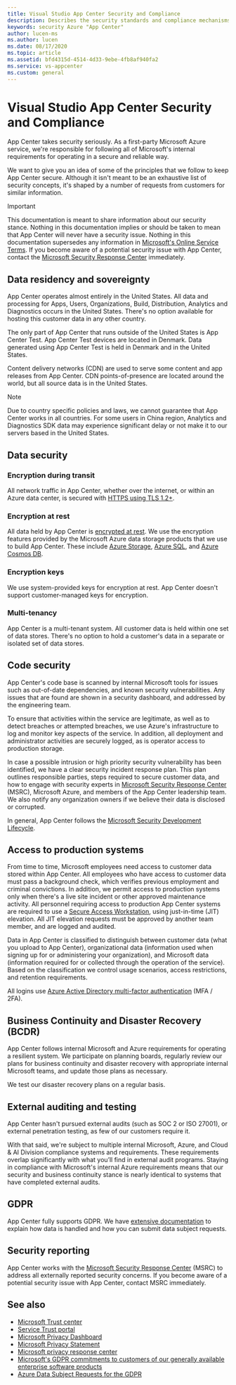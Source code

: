 ```yaml
---
title: Visual Studio App Center Security and Compliance
description: Describes the security standards and compliance mechanisms followed by Visual Studio App Center
keywords: security Azure "App Center"
author: lucen-ms
ms.author: lucen
ms.date: 08/17/2020
ms.topic: article
ms.assetid: bfd4315d-4514-4d33-9ebe-4fb8af940fa2
ms.service: vs-appcenter
ms.custom: general
---
```


# Visual Studio App Center Security and Compliance

App Center takes security seriously. As a first-party Microsoft Azure service, we're responsible for following all of Microsoft's internal requirements for operating in a secure and reliable way.

We want to give you an idea of some of the principles that we follow to keep App Center secure. Although it isn't meant to be an exhaustive list of security concepts, it's shaped by a number of requests from customers for similar information.

> [!IMPORTANT]
> This documentation is meant to share information about our security stance. Nothing in this documentation implies or should be taken to mean that App Center  will never have a security issue. Nothing in this documentation supersedes any information in [Microsoft's Online Service Terms](https://www.microsoft.com/licensing/product-licensing/products). If you become aware of a potential security issue with App Center, contact the [Microsoft Security Response Center](https://www.microsoft.com/msrc) immediately.

## Data residency and sovereignty

App Center operates almost entirely in the United States. All data and processing for Apps, Users, Organizations, Build, Distribution, Analytics and Diagnostics occurs in the United States. There's no option available for hosting this customer data in any other country.

The only part of App Center that runs outside of the United States is App Center Test. App Center Test devices are located in Denmark. Data generated using App Center Test is held in Denmark and in the United States.

Content delivery networks (CDN) are used to serve some content and app releases from App Center. CDN points-of-presence are located around the world, but all source data is in the United States.

> [!NOTE]
> Due to country specific policies and laws, we cannot guarantee that App Center works in all countries. For some users in China region, Analytics and Diagnostics SDK data may experience significant delay or not make it to our servers based in the United States.

## Data security

### Encryption during transit

All network traffic in App Center, whether over the internet, or within an Azure data center, is secured with [HTTPS using TLS 1.2+](https://azure.microsoft.com/updates/azuretls12/).

### Encryption at rest

All data held by App Center is [encrypted at rest](/azure/security/fundamentals/encryption-overview). We use the encryption features provided by the Microsoft Azure data storage products that we use to build App Center. These include [Azure Storage](/azure/storage/common/storage-service-encryption), [Azure SQL](/azure/azure-sql/database/security-overview#information-protection-and-encryption), and [Azure Cosmos DB](/azure/cosmos-db/database-encryption-at-rest).

### Encryption keys

We use system-provided keys for encryption at rest. App Center doesn't support customer-managed keys for encryption.

### Multi-tenancy

App Center is a multi-tenant system. All customer data is held within one set of data stores. There's no option to hold a customer's data in a separate or isolated set of data stores.

## Code security

App Center's code base is scanned by internal Microsoft tools for issues such as out-of-date dependencies, and known security vulnerabilities. Any issues that are found are shown in a security dashboard, and addressed by the engineering team.

To ensure that activities within the service are legitimate, as well as to detect breaches or attempted breaches, we use Azure's infrastructure to log and monitor key aspects of the service. In addition, all deployment and administrator activities are securely logged, as is operator access to production storage.

In case a possible intrusion or high priority security vulnerability has been identified, we have a clear security incident response plan. This plan outlines responsible parties, steps required to secure customer data, and how to engage with security experts in [Microsoft Security Response Center](https://www.microsoft.com/msrc) (MSRC), Microsoft Azure, and members of the App Center leadership team. We also notify any organization owners if we believe their data is disclosed or corrupted.

In general, App Center follows the [Microsoft Security Development Lifecycle](https://www.microsoft.com/securityengineering/sdl).

## Access to production systems

From time to time, Microsoft employees need access to customer data stored within App Center. All employees who have access to customer data must pass a background check, which verifies previous employment and criminal convictions. In addition, we permit access to production systems only when there's a live site incident or other approved maintenance activity. All personnel requiring access to production App Center systems are required to use a [Secure Access Workstation](/windows-server/identity/securing-privileged-access/privileged-access-workstations), using just-in-time (JIT) elevation. All JIT elevation requests must be approved by another team member, and are logged and audited.

Data in App Center is classified to distinguish between customer data (what you upload to App Center), organizational data (information used when signing up for or administering your organization), and Microsoft data (information required for or collected through the operation of the service). Based on the classification we control usage scenarios, access restrictions, and retention requirements.

All logins use [Azure Active Directory multi-factor authentication](/azure/active-directory/authentication/concept-mfa-howitworks) (MFA / 2FA).

## Business Continuity and Disaster Recovery (BCDR)

App Center follows internal Microsoft and Azure requirements for operating a resilient system. We participate on planning boards, regularly review our plans for business continuity and disaster recovery with appropriate internal Microsoft teams, and update those plans as necessary.

We test our disaster recovery plans on a regular basis.

## External auditing and testing

App Center hasn't pursued external audits (such as SOC 2 or ISO 27001), or external penetration testing, as few of our customers require it.

With that said, we're subject to multiple internal Microsoft, Azure, and Cloud & AI Division compliance systems and requirements. These requirements overlap significantly with what you’ll find in external audit programs. Staying in compliance with Microsoft's internal Azure requirements means that our security and business continuity stance is nearly identical to systems that have completed external audits.

## GDPR

App Center fully supports GDPR. We have [extensive documentation](../gdpr/index.md) to explain how data is handled and how you can submit data subject requests.

## Security reporting

App Center works with the [Microsoft Security Response Center](https://www.microsoft.com/msrc) (MSRC) to address all externally reported security concerns. If you become aware of a potential security issue with App Center, contact MSRC immediately.

## See also

- [Microsoft Trust center](https://www.microsoft.com/trust-center/privacy/gdpr-overview)
- [Service Trust portal](https://servicetrust.microsoft.com/ViewPage/GDPRGetStarted)
- [Microsoft Privacy Dashboard](https://account.microsoft.com/privacy)
- [Microsoft Privacy Statement](https://privacy.microsoft.com/privacystatement)
- [Microsoft privacy response center](https://aka.ms/userprivacysite)
- [Microsoft's GDPR commitments to customers of our generally available enterprise software products](/legal/gdpr)
- [Azure Data Subject Requests for the GDPR](/microsoft-365/compliance/gdpr-dsr-azure)
